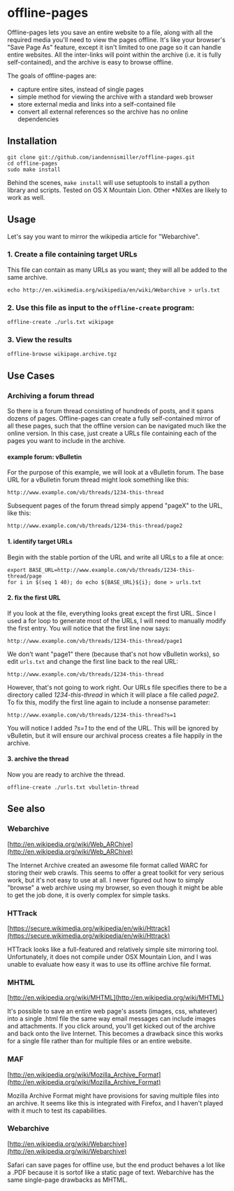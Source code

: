 offline-pages
=============

Offline-pages lets you save an entire website to a file, along with all the required media you'll need to view the pages offline.  It's like your browser's "Save Page As" feature, except it isn't limited to one page so it can handle entire websites.  All the inter-links will point within the archive (i.e. it is fully self-contained), and the archive is easy to browse offline.

The goals of offline-pages are:

- capture entire sites, instead of single pages
- simple method for viewing the archive with a standard web browser
- store external media and links into a self-contained file
- convert all external references so the archive has no online dependencies

Installation
------------

    git clone git://github.com/iandennismiller/offline-pages.git
    cd offline-pages
    sudo make install

Behind the scenes, `make install` will use setuptools to install a python library and scripts. Tested on OS X Mountain Lion.  Other *NIXes are likely to work as well. 

Usage
-----

Let's say you want to mirror the wikipedia article for "Webarchive".  

### 1. Create a file containing target URLs

This file can contain as many URLs as you want; they will all be added to the same archive.

```
echo http://en.wikimedia.org/wikipedia/en/wiki/Webarchive > urls.txt
```

### 2. Use this file as input to the `offline-create` program:

```
offline-create ./urls.txt wikipage
```

### 3. View the results

```
offline-browse wikipage.archive.tgz
```

Use Cases
---------

### Archiving a forum thread

So there is a forum thread consisting of hundreds of posts, and it spans dozens of pages.  Offline-pages can create a fully self-contained mirror of all these pages, such that the offline version can be navigated much like the online version. In this case, just create a URLs file containing each of the pages you want to include in the archive. 

#### example forum: vBulletin

For the purpose of this example, we will look at a vBulletin forum.  The base URL for a vBulletin forum thread might look something like this:

```
http://www.example.com/vb/threads/1234-this-thread
```

Subsequent pages of the forum thread simply append "pageX" to the URL, like this:

```
http://www.example.com/vb/threads/1234-this-thread/page2
```

#### 1. identify target URLs

Begin with the stable portion of the URL and write all URLs to a file at once:

```
export BASE_URL=http://www.example.com/vb/threads/1234-this-thread/page
for i in $(seq 1 40); do echo ${BASE_URL}${i}; done > urls.txt
```

#### 2. fix the first URL

If you look at the file, everything looks great except the first URL. Since I used a for loop to generate most of the URLs, I will need to manually modify the first entry. You will notice that the first line now says:

```
http://www.example.com/vb/threads/1234-this-thread/page1
```

We don't want "page1" there (because that's not how vBulletin works), so edit `urls.txt` and change the first line back to the real URL:

```
http://www.example.com/vb/threads/1234-this-thread
```

However, that's not going to work right. Our URLs file specifies there to be a directory called *1234-this-thread* in which it will place a file called *page2*.  To fix this, modify the first line again to include a nonsense parameter:

```
http://www.example.com/vb/threads/1234-this-thread?s=1
```

You will notice I added *?s=1* to the end of the URL.  This will be ignored by vBulletin, but it will ensure our archival process creates a file happily in the archive.

#### 3. archive the thread

Now you are ready to archive the thread.  

```
offline-create ./urls.txt vbulletin-thread
```

See also
--------

### Webarchive

[http://en.wikipedia.org/wiki/Web_ARChive](http://en.wikipedia.org/wiki/Web_ARChive)

The Internet Archive created an awesome file format called WARC for storing their web crawls.  This seems to offer a great toolkit for very serious work, but it's not easy to use at all.  I never figured out how to simply "browse" a web archive using my browser, so even though it might be able to get the job done, it is overly complex for simple tasks.

### HTTrack

[https://secure.wikimedia.org/wikipedia/en/wiki/Httrack](https://secure.wikimedia.org/wikipedia/en/wiki/Httrack)

HTTrack looks like a full-featured and relatively simple site mirroring tool.  Unfortunately, it does not compile under OSX Mountain Lion, and I was unable to evaluate how easy it was to use its offline archive file format.

### MHTML

[http://en.wikipedia.org/wiki/MHTML](http://en.wikipedia.org/wiki/MHTML)

It's possible to save an entire web page's assets (images, css, whatever) into a single .html file the same way email messages can include images and attachments.  If you click around, you'll get kicked out of the archive and back onto the live Internet.  This becomes a drawback since this works for a single file rather than for multiple files or an entire website.

### MAF

[http://en.wikipedia.org/wiki/Mozilla_Archive_Format](http://en.wikipedia.org/wiki/Mozilla_Archive_Format)

Mozilla Archive Format might have provisions for saving multiple files into an archive.  It seems like this is integrated with Firefox, and I haven't played with it much to test its capabilities.

### Webarchive

[http://en.wikipedia.org/wiki/Webarchive](http://en.wikipedia.org/wiki/Webarchive)

Safari can save pages for offline use, but the end product behaves a lot like a .PDF because it is sortof like a static page of text.  Webarchive has the same single-page drawbacks as MHTML.

